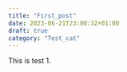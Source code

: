 ```yaml
---
title: "First_post"
date: 2023-06-21T23:00:32+01:00
draft: true
category: "Test_cat"
---
```


This is test 1.
